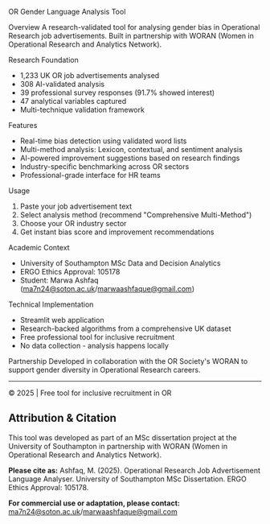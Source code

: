 OR Gender Language Analysis Tool

Overview
A research-validated tool for analysing gender bias in Operational Research job advertisements. Built in partnership with WORAN (Women in Operational Research and Analytics Network).

Research Foundation
- 1,233 UK OR job advertisements analysed
- 308 AI-validated analysis
- 39 professional survey responses (91.7% showed interest)
- 47 analytical variables captured
- Multi-technique validation framework

Features
- Real-time bias detection using validated word lists
- Multi-method analysis: Lexicon, contextual, and sentiment analysis
- AI-powered improvement suggestions based on research findings
- Industry-specific benchmarking across OR sectors
- Professional-grade interface for HR teams

Usage
1. Paste your job advertisement text
2. Select analysis method (recommend "Comprehensive Multi-Method")
3. Choose your OR industry sector
4. Get instant bias score and improvement recommendations

Academic Context
- University of Southampton MSc Data and Decision Analytics
- ERGO Ethics Approval: 105178
- Student: Marwa Ashfaq (ma7n24@soton.ac.uk/marwaashfaque@gmail.com)

Technical Implementation
- Streamlit web application
- Research-backed algorithms from a comprehensive UK dataset
- Free professional tool for inclusive recruitment
- No data collection - analysis happens locally

Partnership
Developed in collaboration with the OR Society's WORAN to support gender diversity in Operational Research careers.

---
© 2025 | Free tool for inclusive recruitment in OR

## Attribution & Citation

This tool was developed as part of an MSc dissertation project at the University of Southampton in partnership with WORAN (Women in Operational Research and Analytics Network).

**Please cite as:**
Ashfaq, M. (2025). Operational Research Job Advertisement Language Analyser. 
University of Southampton MSc Dissertation. ERGO Ethics Approval: 105178.

**For commercial use or adaptation, please contact:** ma7n24@soton.ac.uk/marwaashfaque@gmail.com
